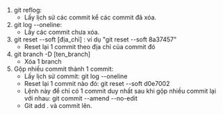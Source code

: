 1. git reflog:
    - Lấy lịch sử các commit kể các commit đã xóa.
2. git log --oneline:
    - Lấy các commit chưa xóa.
3. git reset --soft [địa_chỉ] : ví dụ "git reset --soft 8a37457"
    - Reset lại 1 commit theo địa chỉ của commit đó
4. git branch -D [ten_branch]
    - Xóa 1 branch
5. Gộp nhiều commit thành 1 commit:
    - Lấy lịch sử commit: git log --oneline
    - Reset lại 1  commit nào đó: git reset --soft d0e7002
    - Lệnh này để chỉ có 1 commit duy nhất sau khi gộp nhiều commit lại với nhau: git commit --amend --no-edit
    - Git add . và commit lên.